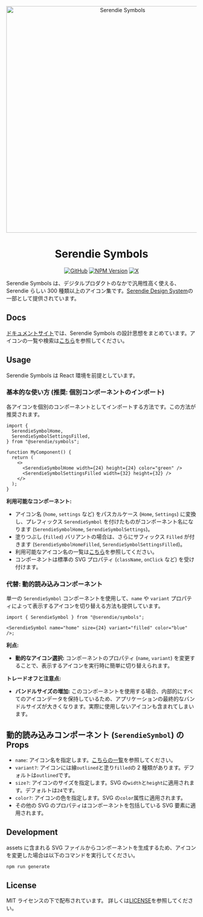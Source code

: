 <p align='center'>
  <picture>
    <source srcset='https://github.com/user-attachments/assets/32affc17-886d-4306-8223-31b793e33e82' media="(prefers-color-scheme: dark)" width='600px'/>
    <img src='https://github.com/user-attachments/assets/0dbd3005-c4a6-4a0e-8133-8ff5a3018380' alt="Serendie Symbols" title="Serendie Symbols" width='600px'/>
  </picture>
</p>

<h1 align='center'>Serendie Symbols</h1>

<div align='center'>
  
[![GitHub](https://img.shields.io/github/license/serendie/serendie-symbols?style=flat)](https://github.com/serendie/serendie-symbols/blob/main/LICENSE)
[![NPM Version](https://img.shields.io/npm/v/%40serendie%2Fsymbols)](https://www.npmjs.com/package/@serendie/symbols)
[![X](https://img.shields.io/twitter/follow/SerendieDesign)](https://x.com/SerendieDesign/)

</div>

Serendie Symbols は、デジタルプロダクトのなかで汎用性高く使える、Serendie らしい 300 種類以上のアイコン集です。[Serendie Design System](https://serendie.design/)の一部として提供されています。

## Docs

[ドキュメントサイト](https://serendie.design/foundations/icon/)では、Serendie Symbols の設計思想をまとめています。アイコンの一覧や検索は[こちら](https://serendie.design/foundations/icon-list/)を参照してください。

## Usage

Serendie Symbols は React 環境を前提としています。

### 基本的な使い方 (推奨: 個別コンポーネントのインポート)

各アイコンを個別のコンポーネントとしてインポートする方法です。この方法が推奨されます。

```tsx
import {
  SerendieSymbolHome,
  SerendieSymbolSettingsFilled,
} from "@serendie/symbols";

function MyComponent() {
  return (
    <>
      <SerendieSymbolHome width={24} height={24} color="green" />
      <SerendieSymbolSettingsFilled width={32} height={32} />
    </>
  );
}
```

**利用可能なコンポーネント:**

- アイコン名 (`home`, `settings` など) をパスカルケース (`Home`, `Settings`) に変換し、プレフィックス `SerendieSymbol` を付けたものがコンポーネント名になります (`SerendieSymbolHome`, `SerendieSymbolSettings`)。
- 塗りつぶし (`filled`) バリアントの場合は、さらにサフィックス `Filled` が付きます (`SerendieSymbolHomeFilled`, `SerendieSymbolSettingsFilled`)。
- 利用可能なアイコン名の一覧は[こちら](https://serendie.design/foundations/icon-list/)を参照してください。
- コンポーネントは標準の SVG プロパティ (`className`, `onClick` など) を受け付けます。

### 代替: 動的読み込みコンポーネント

単一の `SerendieSymbol` コンポーネントを使用して、`name` や `variant` プロパティによって表示するアイコンを切り替える方法も提供しています。

```tsx
import { SerendieSymbol } from "@serendie/symbols";

<SerendieSymbol name="home" size={24} variant="filled" color="blue" />;
```

**利点:**

- **動的なアイコン選択:** コンポーネントのプロパティ (`name`, `variant`) を変更することで、表示するアイコンを実行時に簡単に切り替えられます。

**トレードオフと注意点:**

- **バンドルサイズの増加:** このコンポーネントを使用する場合、内部的にすべてのアイコンデータを保持しているため、アプリケーションの最終的なバンドルサイズが大きくなります。実際に使用しないアイコンも含まれてしまいます。

## 動的読み込みコンポーネント (`SerendieSymbol`) の Props

- `name`: アイコン名を指定します。[こちらの一覧](https://serendie.design/foundations/icon-list/)を参照してください。
- `variant?`: アイコンには線`outlined`と塗り`filled`の 2 種類があります。デフォルトは`outlined`です。
- `size?`: アイコンのサイズを指定します。SVG の`width`と`height`に適用されます。デフォルトは`24`です。
- `color?`: アイコンの色を指定します。SVG の`color`属性に適用されます。
- その他の SVG のプロパティはコンポーネントを包括している SVG 要素に適用されます。

## Development

assets に含まれる SVG ファイルからコンポーネントを生成するため、アイコンを変更した場合は以下のコマンドを実行してください。

```bash
npm run generate
```

## License

MIT ライセンスの下で配布されています。 詳しくは[LICENSE](/LICENSE)を参照してください。
